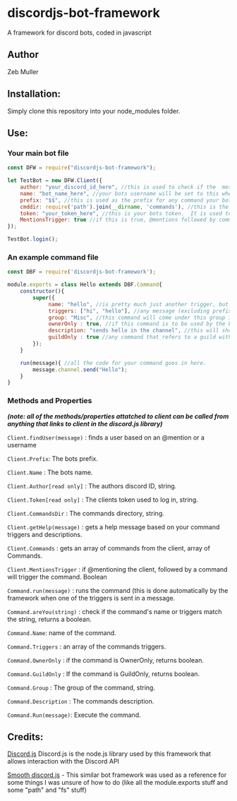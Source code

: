 # discordjs-bot-framework
A framework for discord bots, coded in javascript

## Author
Zeb Muller

## Installation:
Simply clone this repository into your node_modules folder.

## Use:

### Your main bot file
```javascript
const DFW = require("discordjs-bot-framework");

let TestBot = new DFW.Client({
	author: "your_discord_id_here", //this is used to check if the 	message was sent by the bot creator for ownerOnly commands
	name: "bot_name_here", //your bots username will be set to this when it logs in
	prefix: "$$", //this is used as the prefix for any command your bot will respond to.  The bot will also respont to @mentions followed by command triggers.
	cmddir: require('path').join(__dirname, 'commands'), //this is the directory of your command folder.
	token: "your_token_here", //this is your bots token.  It is used to log in as the client, and hence, should not be shared.
	MentionsTrigger: true //if this is true, @mentions followed by commands will trigger said command.
});

TestBot.login();

```

### An example command file
```javascript
const DBF = require('discordjs-bot-framework');

module.exports = class Hello extends DBF.Command{
    constructor(){
        super({
             name: "hello", //is pretty much just another trigger, but can be used filter commands.
             triggers: ["hi", "hello"], //any message (excluding prefix) that will trigger this command.
             group: "Misc", //this command will come under this group in the automatic help message.
             ownerOnly : true, //if this command is to be used by the bot creator only.
             description: "sends hello in the channel", //this will show in the help message
             guildOnly : true //any command that refers to a guild with the discord.js library will crash if it triggered in a dm channel.  This prevents that
        });
    }

    run(message){ //all the code for your command goes in here.
        message.channel.send("Hello");
    }
}

```

### Methods and Properties

 ***(note: all of the methods/properties attatched to client can be called from anything that links to client in the discord.js library)***

`Client.findUser(message)` : finds a user based on an @mention or a username

`Client.Prefix`: The bots prefix.

`Client.Name` : The bots name.

`Client.Author[read only]` : The authors discord ID, string.

`Client.Token[read only]` : The clients token used to log in, string.

`Client.CommandsDir` : The commands directory, string.

`Client.getHelp(message)` : gets a help message based on your command triggers and descriptions.

`Client.Commands` : gets an array of commands from the client, array of Commands.

`Client.MentionsTrigger` : if @mentioning the client, followed by a command will trigger the command.  Boolean

`Command.run(message)` : runs the command (this is done automatically by the framework when one of the triggers is sent in a message.

`Command.areYou(string)` : check if the command's name or triggers match the string, returns a boolean.

`Command.Name`: name of the command.

`Command.Triggers` : an array of the commands triggers.

`Command.OwnerOnly` : if the command is OwnerOnly, returns boolean.

`Command.GuildOnly` : If the command is GuildOnly, returns boolean.

`Command.Group` : The group of the command, string.

`Command.Description` : The commands description.

`Command.Run(message)`: Execute the command.
 
## Credits:

[Discord.js](https://discord.js.org/#/) Discord.js is the node.js library used by this framework that allows interaction with the Discord API

[Smooth discord.js](https://github.com/KyeNormanGill/smooth-discord.js) - This similar bot framework was used as a reference for some things I was unsure of how to do (like all the module.exports stuff and some "path" and "fs" stuff)
